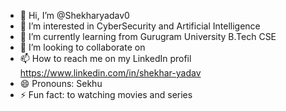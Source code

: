 - 👋 Hi, I’m @Shekharyadav0
- 👀 I’m interested in CyberSecurity and Artificial Intelligence 
- 🌱 I’m currently learning from Gurugram University  B.Tech CSE 
- 💞️ I’m looking to collaborate on 
- 📫 How to reach me on  my LinkedIn profil https://www.linkedin.com/in/shekhar-yadav 
- 😄 Pronouns: Sekhu 
- ⚡ Fun fact: to watching movies and series 

<!---
Shekharyadav0/Shekharyadav0 is a ✨ special ✨ repository because its `README.md` (this file) appears on your GitHub profile.
You can click the Preview link to take a look at your changes.
--->
